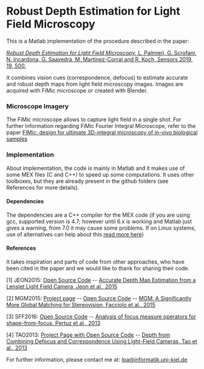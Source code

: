 # Robust Depth Estimation for Light Field Microscopy

This is a Matlab implementation of the procedure described in the paper:

[*Robust Depth Estimation for Light Field Microscopy*, L. Palmieri, G. Scrofani, N. Incardona, G. Saavedra, M. Martínez-Corral and R. Koch, Sensors 2019, 19, 500.](https://www.mdpi.com/1424-8220/19/3/500)

It combines vision cues (correspondence, defocus) to estimate accurate and robust depth maps from light field microscopy images. Images are acquired with FiMic microscope or created with Blender.

### Microscope Imagery
The FiMic microscope allows to capture light field in a single shot.
For further information regarding FiMic Fourier Integral Microscope, refer to the paper [FIMic: design for ultimate 3D-integral microscopy of in-vivo biological samples](https://www.ncbi.nlm.nih.gov/pmc/articles/PMC5772586/)

### Implementation
About implementation, the code is mainly in Matlab and it makes use of some MEX files (C and C++) to speed up some computations. It uses other toolboxes, but they are already present in the github folders (see References for more details).

#### Dependencies
The dependencies are a C++ compiler for the MEX code (if you are using gcc, supported version is 4.7; however until 6.x is working and Matlab just gives a warning, from 7.0 it may cause some problems. If on Linux systems, use of alternatives can help about this [read more here](https://askubuntu.com/questions/26498/how-to-choose-the-default-gcc-and-g-version))

#### References
It takes inspiration and parts of code from other approaches, who have been cited in the paper and we would like to thank for sharing their code.

[1] JEON2015: [Open Source Code](https://drive.google.com/file/d/0B2553ggh3QTcS01zU0RjOG5FTjQ/view)
 -- [Accurate Depth Map Estimation from a Lenslet Light Field Camera, Jeon et al., 2015](https://www.cv-foundation.org/openaccess/content_cvpr_2015/papers/Jeon_Accurate_Depth_Map_2015_CVPR_paper.pdf)

[2] MGM2015: [Project page](http://www.bmva.org/bmvc/2015/papers/paper090/index.html) -- [Open Source Code](http://www.bmva.org/bmvc/2015/papers/paper090/index.html) -- 
[MGM: A Significantly More Global Matching for Stereovision, Facciolo et al., 2015](http://www.bmva.org/bmvc/2015/papers/paper090/paper090.pdf)

[3] SFF2016: [Open Source Code](https://sites.google.com/view/cvia/downloads) -- [Analysis of focus measure operators for shape-from-focus, Pertuz et al., 2013](https://www.sciencedirect.com/science/article/pii/S0031320312004736?via%3Dihub)

[4] TAO2013: [Project Page with Open Source Code](http://graphics.berkeley.edu/papers/Tao-DFC-2013-12/) -- [Depth from Combining Defocus and Correspondence Using Light-Field Cameras, Tao et al., 2013](http://graphics.berkeley.edu/papers/Tao-DFC-2013-12/Tao-DFC-2013-12.pdf)


For further information, please contact me at: lpa@informatik.uni-kiel.de
